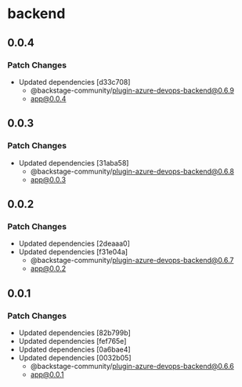 # backend

## 0.0.4

### Patch Changes

- Updated dependencies [d33c708]
  - @backstage-community/plugin-azure-devops-backend@0.6.9
  - app@0.0.4

## 0.0.3

### Patch Changes

- Updated dependencies [31aba58]
  - @backstage-community/plugin-azure-devops-backend@0.6.8
  - app@0.0.3

## 0.0.2

### Patch Changes

- Updated dependencies [2deaaa0]
- Updated dependencies [f31e04a]
  - @backstage-community/plugin-azure-devops-backend@0.6.7
  - app@0.0.2

## 0.0.1

### Patch Changes

- Updated dependencies [82b799b]
- Updated dependencies [fef765e]
- Updated dependencies [0a6bae4]
- Updated dependencies [0032b05]
  - @backstage-community/plugin-azure-devops-backend@0.6.6
  - app@0.0.1
